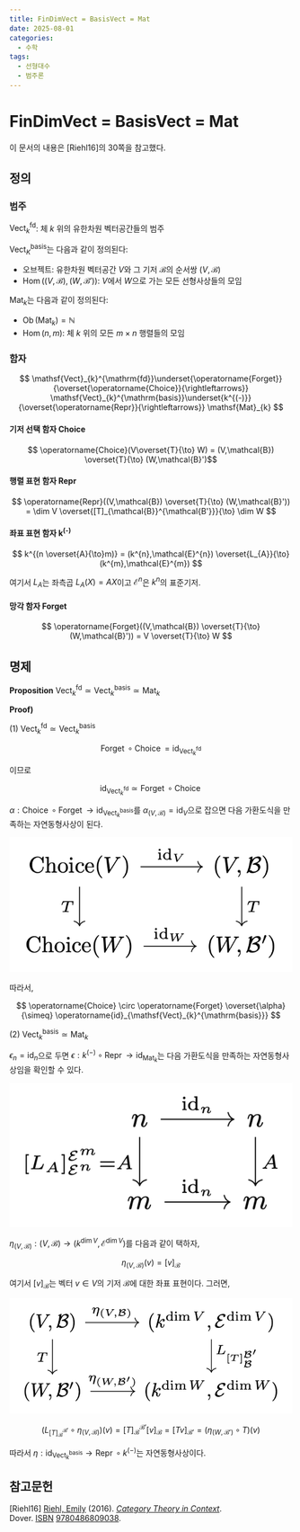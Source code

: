 ```yaml
---
title: FinDimVect = BasisVect = Mat
date: 2025-08-01
categories:
  - 수학
tags:
  - 선형대수
  - 범주론
---
```

# FinDimVect = BasisVect = Mat

이 문서의 내용은 \[Riehl16\]의 30쪽을 참고했다.

## 정의

### 범주

${ \mathsf{Vect}^{\mathrm{fd}}_{k} }$: 체 ${ k }$ 위의 유한차원 벡터공간들의 범주

${ \mathsf{Vect}^{\mathrm{basis}}_{K} }$는 다음과 같이 정의된다:

- 오브젝트: 유한차원 벡터공간 ${ V }$와 그 기저 ${ \mathcal{B} }$의 순서쌍 ${ (V,\mathcal{B}) }$
- ${ \operatorname{Hom}\left( \left( V,\mathcal{B} \right),\left( W,\mathcal{B'} \right) \right) }$: ${ V }$에서 ${ W }$으로 가는 모든 선형사상들의 모임

${ \mathsf{Mat}_{k} }$는 다음과 같이 정의된다:

- ${ \operatorname{Ob}(\mathsf{Mat}_{k}) = \mathbb{N} }$
- ${ \operatorname{Hom}(n,m) }$: 체 ${ k }$ 위의 모든 ${ m\times n }$ 행렬들의 모임

### 함자

$$ \mathsf{Vect}_{k}^{\mathrm{fd}}\underset{\operatorname{Forget}}{\overset{\operatorname{Choice}}{\rightleftarrows}} \mathsf{Vect}_{k}^{\mathrm{basis}}\underset{k^{(-)}}{\overset{\operatorname{Repr}}{\rightleftarrows}} \mathsf{Mat}_{k} $$

#### 기저 선택 함자 Choice

$$ \operatorname{Choice}(V\overset{T}{\to} W) = (V,\mathcal{B}) \overset{T}{\to} (W,\mathcal{B}')$$

#### 행렬 표현 함자 Repr

$$ \operatorname{Repr}((V,\mathcal{B}) \overset{T}{\to} (W,\mathcal{B}')) = \dim V \overset{[T]_{\mathcal{B}}^{\mathcal{B'}}}{\to} \dim W $$

#### 좌표 표현 함자 k<sup>(-)</sup>

$$ k^{(n \overset{A}{\to}m)} = (k^{n},\mathcal{E}^{n}) \overset{L_{A}}{\to} (k^{m},\mathcal{E}^{m}) $$

여기서 ${ L_{A} }$는 좌측곱 ${ L_{A}(X) = AX }$이고 ${ \mathcal{E}^{n} }$은 ${ k^{n} }$의 표준기저.

#### 망각 함자 Forget

$$ \operatorname{Forget}((V,\mathcal{B}) \overset{T}{\to} (W,\mathcal{B}')) = V \overset{T}{\to} W $$

## 명제

**Proposition** ${ \mathsf{Vect}_{k}^{\mathrm{fd}} \simeq \mathsf{Vect}_{k}^{\mathrm{basis}} \simeq \mathsf{Mat}_{k} }$

**Proof)**

(1) ${ \mathsf{Vect}_{k}^{\mathrm{fd}} \simeq \mathsf{Vect}_{k}^{\mathrm{basis}} }$

$$ \operatorname{Forget} \circ \operatorname{Choice} = \operatorname{id}_{\mathsf{Vect}_{k}^{\mathrm{fd}}} $$

이므로

$$ \operatorname{id}_{\mathsf{Vect}_{k}^{\mathrm{fd}}} \simeq \operatorname{Forget} \circ \operatorname{Choice}  $$

${ \alpha: \operatorname{Choice} \circ\operatorname{Forget} \to\operatorname{id}_{\mathsf{Vect}_{k}^{{\mathrm{basis}}}}}$를 ${ \alpha_{(V,\mathcal{B})} = \operatorname{id}_{V} }$으로 잡으면 다음 가환도식을 만족하는 자연동형사상이 된다.

![alpha|center|400](cd1.png)

따라서,

$$ \operatorname{Choice} \circ \operatorname{Forget} \overset{\alpha}{\simeq} \operatorname{id}_{\mathsf{Vect}_{k}^{\mathrm{basis}}}  $$

(2) ${ \mathsf{Vect}_{k}^{\mathrm{basis}} \simeq \mathsf{Mat}_{k} }$

${\epsilon_{n} =  \operatorname{id}_{n} }$으로 두면 ${ \epsilon: k^{(-)} \circ \operatorname{Repr} \to \operatorname{id}_{\mathsf{Mat}_{k}} }$는 다음 가환도식을 만족하는 자연동형사상임을 확인할 수 있다.

![epsilon|center|400](cd2.png)

${ \eta_{(V,\mathcal{B)}}: (V,\mathcal{B}) \to (k^{\dim V},\mathcal{E}^{\dim V}) }$를 다음과 같이 택하자,

$$ \eta_{(V,\mathcal{B})}(v) = \left[ v \right]_{\mathcal{\mathcal{B}}} $$

여기서 ${ \left[ v \right]_{\mathcal{B}} }$는 벡터 ${ v \in V}$의 기저 ${ \mathcal{B} }$에 대한 좌표 표현이다. 그러면,

![eta|center|400](cd3.png)

$$ \left(L_{[T]_{\mathcal{B}}^{\mathcal{B}'}} \circ \eta_{(V,\mathcal{B})}\right)\left( v \right) = [T]_{\mathcal{B}}^{\mathcal{B'}} [v]_{\mathcal{B}} = [Tv]_{\mathcal{B}'} = \left( \eta_{(W,\mathcal{B}')} \circ T \right)\left( v \right) $$

따라서 ${ \eta : \operatorname{id}_{\mathsf{Vect}_{k}^{\mathrm{basis}}} \to \operatorname{Repr} \circ k^{(-)} }$는 자연동형사상이다.

## 참고문헌

\[Riehl16\] [Riehl, Emily](https://en.wikipedia.org/wiki/Emily_Riehl "Emily Riehl") (2016). [_Category Theory in Context_](https://books.google.com/books?id=6B9MDgAAQBAJ). Dover. [ISBN](https://en.wikipedia.org/wiki/ISBN_\(identifier\) "ISBN (identifier)") [9780486809038](https://en.wikipedia.org/wiki/Special:BookSources/9780486809038 "Special:BookSources/9780486809038").